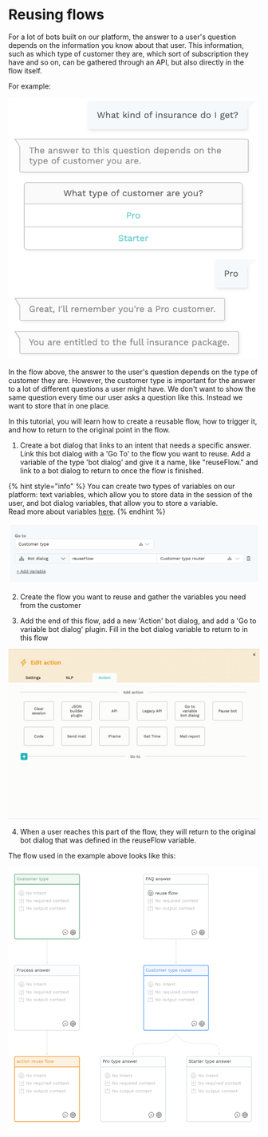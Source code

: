 # Reusing flows

For a lot of bots built on our platform, the answer to a user's question depends on the information you know about that user. This information, such as which type of customer they are, which sort of subscription they have and so on, can be gathered through an API, but also directly in the flow itself.

For example:

![](../.gitbook/assets/image%20%2880%29.png)

In the flow above, the answer to the user's question depends on the type of customer they are. However, the customer type is important for the answer to a lot of different questions a user might have. We don't want to show the same question every time our user asks a question like this. Instead we want to store that in one place.

In this tutorial, you will learn how to create a reusable flow, how to trigger it, and how to return to the original point in the flow.

1. Create a bot dialog that links to an intent that needs a specific answer. Link this bot dialog with a 'Go To' to the flow you want to reuse. Add a variable of the type 'bot dialog' and give it a name, like "reuseFlow." and link to a bot dialog to return to once the flow is finished.

{% hint style="info" %}
You can create two types of variables on our platform: text variables, which allow you to store data in the session of the user, and bot dialog variables, that allow you to store a variable.   
Read more about variables [here](../tutorials/tutorial-conditional-flow-navigation.md).
{% endhint %}

![](../.gitbook/assets/image%20%28189%29.png)

2. Create the flow you want to reuse and gather the variables you need from the customer

3. Add the end of this flow, add a new 'Action' bot dialog, and add a 'Go to variable bot dialog' plugin. Fill in the bot dialog variable to return to in this flow

![](../.gitbook/assets/screen-recording-2020-02-06-at-14.53.00.gif)

4. When a user reaches this part of the flow, they will return to the original bot dialog that was defined in the reuseFlow variable.

The flow used in the example above looks like this:

![](../.gitbook/assets/image%20%285%29.png)

